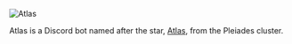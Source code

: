 ![Atlas](https://images-ext-2.discordapp.net/.eJwFwdENAiEMANBdGIBCC7ZeYm4WpKBn1COAfmjc3fe-5tXvZjHXOdtYALI-rW4j711TazbvD0jvNFMfgELMjB4jReeJWCCcgx69r-RiJSw5ZilckURZDyRib-2yju1TTt5hML8_go0hCQ.T_6ZcB4d3uk7z_StL1ivdyYcPsg?width=250&height=250)

Atlas is a Discord bot named after the star, [Atlas](http://simbad.u-strasbg.fr/simbad/sim-id?Ident=Atlas), from the Pleiades cluster.
